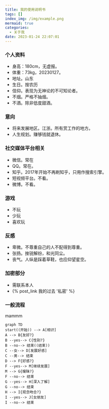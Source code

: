 ```yaml
---
title: 我的使用说明书
tags: []
index_img: /img/example.png
mermaid: true
categories:
  - 关于我
date: 2023-01-24 22:07:01
---
```

### 个人资料
- 身高：180cm，无虚报。
- 体重：73kg，20230127。
- 地址。山东
- 生日。按农历
- 信仰。表现为无神论的不可知论者。
- 不烟。严格不抽烟。
- 不酒。除非低度甜酒。
### 意向
- 将来发展地区。江浙。所有赏工作的地方。
- 人生规划。赚够钱就退休。
### 社交媒体平台相关
- 微信。常在
- QQ。常在。
- 知乎。2017年开始不再刷知乎，只用作搜索引擎。
- 短视频平台。不看。
- 微博。不看。
### 游戏
- 不玩
- 少玩
- 喜欢玩
### 反感
- 卑微。不尊重自己的人不配得到尊重。
- 张扬。挫锐解纷，和光同尘。
- 丧气。人纵是踩着草鞋，也应仰望星空。


### 加密部分
- 需联系本人
- {% post_link 我的过去 '私密' %}

### 一般流程

mammm
```mermaid
graph TD
start((开始)) --> A[相识]
A --> B{友好?}
B --yes--> C{性别?}
B --no--> 结束((结束))
C --女--> D[发展好感]
C --男--> 结束
D --> F{好感?}
F --yes--> M[继续发展]
M --> G{暧昧?}
F --no--> 结束
G --yes--> H[深入了解]
G --no--> 结束
H --> I{观念吻合?}
I --yes--> J[女朋友]
I --no--> 结束
```